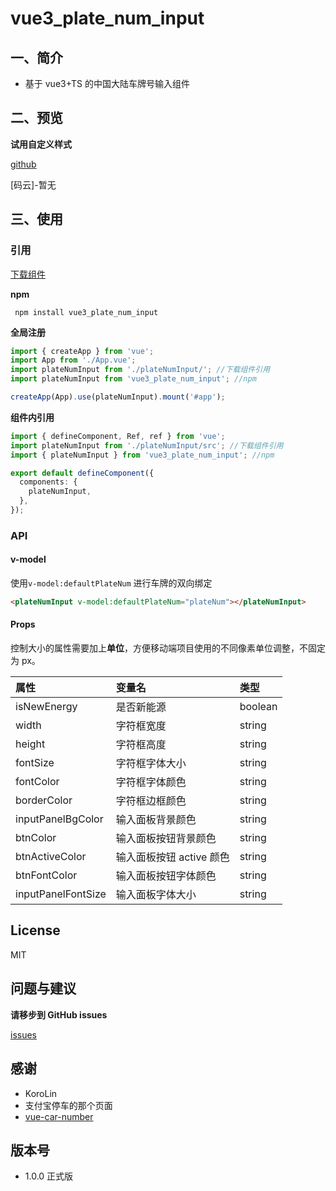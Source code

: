 # vue3_plate_num_input

## 一、简介

- 基于 vue3+TS 的中国大陆车牌号输入组件

## 二、预览

**试用自定义样式**

[github](https://reregi.github.io/vue3_plateNumInput_Demo/)

[码云]-暂无

## 三、使用

### 引用

[下载组件](https://github.com/Reregi/plate_input-/releases/)

**npm**

```
 npm install vue3_plate_num_input
```

**全局注册**

```ts
import { createApp } from 'vue';
import App from './App.vue';
import plateNumInput from './plateNumInput/'; //下载组件引用
import plateNumInput from 'vue3_plate_num_input'; //npm

createApp(App).use(plateNumInput).mount('#app');
```

**组件内引用**

```ts
import { defineComponent, Ref, ref } from 'vue';
import plateNumInput from './plateNumInput/src'; //下载组件引用
import { plateNumInput } from 'vue3_plate_num_input'; //npm

export default defineComponent({
  components: {
    plateNumInput,
  },
});
```

### API

#### v-model

使用`v-model:defaultPlateNum` 进行车牌的双向绑定

```html
<plateNumInput v-model:defaultPlateNum="plateNum"></plateNumInput>
```

#### Props

控制大小的属性需要加上**单位**，方便移动端项目使用的不同像素单位调整，不固定为 px。

| 属性               | 变量名                   | 类型    |
| :----------------- | :----------------------- | :------ |
| isNewEnergy        | 是否新能源               | boolean |
| width              | 字符框宽度               | string  |
| height             | 字符框高度               | string  |
| fontSize           | 字符框字体大小           | string  |
| fontColor          | 字符框字体颜色           | string  |
| borderColor        | 字符框边框颜色           | string  |
| inputPanelBgColor  | 输入面板背景颜色         | string  |
| btnColor           | 输入面板按钮背景颜色     | string  |
| btnActiveColor     | 输入面板按钮 active 颜色 | string  |
| btnFontColor       | 输入面板按钮字体颜色     | string  |
| inputPanelFontSize | 输入面板字体大小         | string  |

## License

MIT

## 问题与建议

**请移步到 GitHub issues**

[issues](https://github.com/Reregi/plate_input-/issues)

## 感谢

- KoroLin
- 支付宝停车的那个页面
- [vue-car-number](https://github.com/windy-boy/vue-car-number)

## 版本号

- 1.0.0
  正式版
